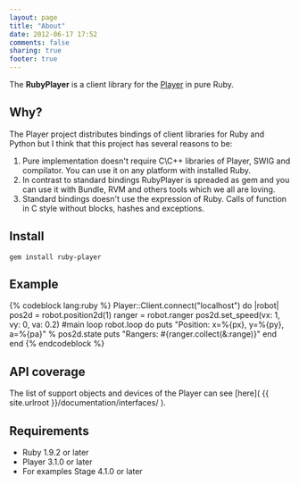```yaml
---
layout: page
title: "About"
date: 2012-06-17 17:52
comments: false
sharing: true
footer: true
---
```


The **RubyPlayer** is a client library for the [Player](http://playerstage.sourceforge.net/) in pure Ruby.

Why?
-------------------------------------
The Player project distributes bindings of client libraries for Ruby and Python but I think that this project has several reasons to be:

1. Pure implementation doesn't require C\C++ libraries of Player, SWIG and compilator. You can use it on any platform with installed Ruby.
2. In contrast to standard bindings RubyPlayer is spreaded as gem and you can use it with Bundle, RVM and others tools which we all are loving.
3. Standard bindings doesn't use the expression of Ruby. Calls of function in C style without blocks, hashes and exceptions. 

Install
-------------------------------------

`gem install ruby-player`

Example
-------------------------------------

{% codeblock lang:ruby %}
Player::Client.connect("localhost") do |robot|
  pos2d = robot.position2d(1)
  ranger = robot.ranger
  pos2d.set_speed(vx: 1, vy: 0, va: 0.2)
  #main loop
  robot.loop do
    puts "Position: x=%{px}, y=%{py}, a=%{pa}" % pos2d.state
    puts "Rangers: #{ranger.collect(&:range)}"
  end
end
{% endcodeblock %}

API coverage 
-------------------------------------
The list of support objects and devices of the Player can see [here]( {{ site.urlroot }}/documentation/interfaces/ ).

Requirements
-------------------------------------

* Ruby 1.9.2 or later 
* Player 3.1.0 or later
* For examples Stage 4.1.0 or later

